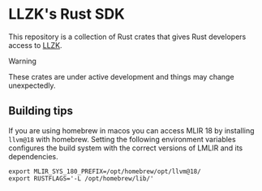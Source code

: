 # LLZK's Rust SDK

This repository is a collection of Rust crates that gives Rust developers access to [LLZK](https://veridise.github.io/llzk-lib/). 

> [!warning]
> These crates are under active development and things may change unexpectedly.

## Building tips

If you are using homebrew in macos you can access MLIR 18 by installing `llvm@18` with homebrew.
Setting the following environment variables configures the build system with the correct versions of LMLIR and its dependencies.

```
export MLIR_SYS_180_PREFIX=/opt/homebrew/opt/llvm@18/
export RUSTFLAGS='-L /opt/homebrew/lib/'
```
